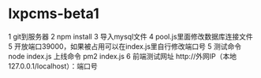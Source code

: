 # lxpcms-beta1
1 git到服务器
2 npm install
3 导入mysql文件
4 pool.js里面修改数据库连接文件
5 开放端口39000，如果被占用可以在index.js里自行修改端口号
5 测试命令 node index.js 上线命令 pm2 index.js
6 前端测试网址 http://外网IP（本地127.0.0.1/localhost）：端口号

